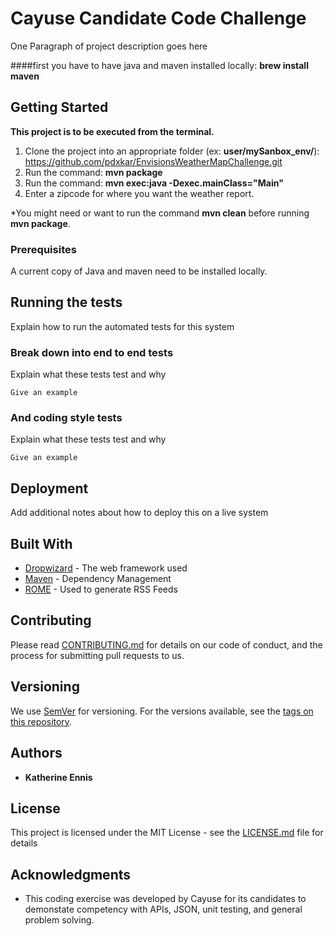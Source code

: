 # Cayuse Candidate Code Challenge

One Paragraph of project description goes here

####first you have to have java and maven installed locally:
**brew install maven**

## Getting Started

**This project is to be executed from the terminal.**
1. Clone the project into an appropriate folder (ex: **user/mySanbox_env/**): https://github.com/pdxkar/EnvisionsWeatherMapChallenge.git
2. Run the command: **mvn package** 
3. Run the command: **mvn exec:java -Dexec.mainClass="Main"**
4. Enter a zipcode for where you want the weather report.

*You might need or want to run the command **mvn clean** before running **mvn package**.

### Prerequisites

A current copy of Java and maven need to be installed locally.

## Running the tests

Explain how to run the automated tests for this system

### Break down into end to end tests

Explain what these tests test and why

```
Give an example
```

### And coding style tests

Explain what these tests test and why

```
Give an example
```

## Deployment

Add additional notes about how to deploy this on a live system

## Built With

* [Dropwizard](http://www.dropwizard.io/1.0.2/docs/) - The web framework used
* [Maven](https://maven.apache.org/) - Dependency Management
* [ROME](https://rometools.github.io/rome/) - Used to generate RSS Feeds

## Contributing

Please read [CONTRIBUTING.md](https://gist.github.com/PurpleBooth/b24679402957c63ec426) for details on our code of conduct, and the process for submitting pull requests to us.

## Versioning

We use [SemVer](http://semver.org/) for versioning. For the versions available, see the [tags on this repository](https://github.com/your/project/tags). 

## Authors

* **Katherine Ennis**

## License

This project is licensed under the MIT License - see the [LICENSE.md](LICENSE.md) file for details

## Acknowledgments

* This coding exercise was developed by Cayuse for its candidates to demonstate competency with APIs, JSON, unit testing, and general problem solving.
